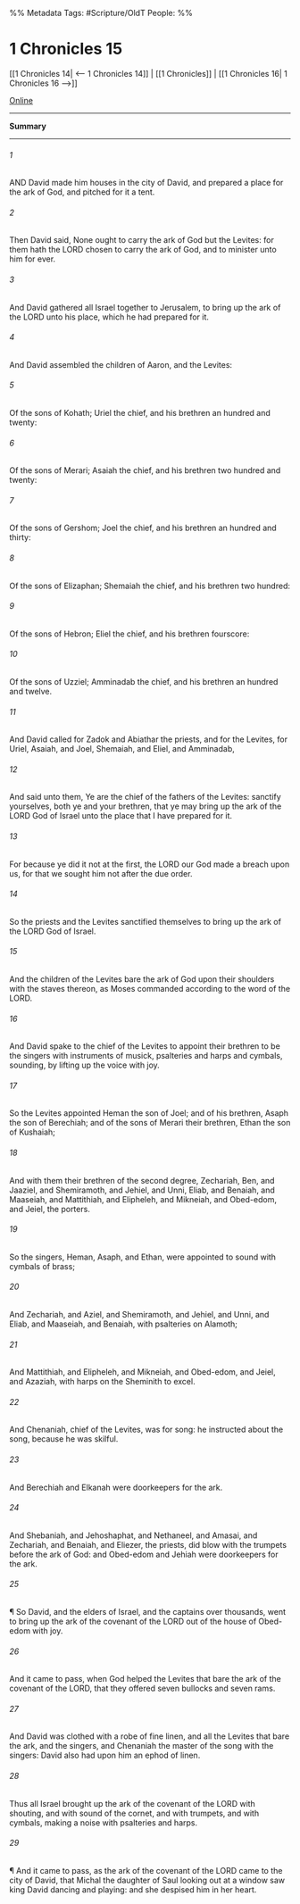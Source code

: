 

%% Metadata
Tags: #Scripture/OldT
People: 
%%
# 1 Chronicles 15
[[1 Chronicles 14| <-- 1 Chronicles 14]] | [[1 Chronicles]] | [[1 Chronicles 16| 1 Chronicles 16 -->]]

[Online](https://churchofjesuschrist.org/study/scriptures/ot/1-chr/15?lang=eng)

---
__Summary__



---

###### 1
AND David made him houses in the city of David, and prepared a place for the ark of God, and pitched for it a tent.
###### 2
Then David said, None ought to carry the ark of God but the Levites: for them hath the LORD chosen to carry the ark of God, and to minister unto him for ever.
###### 3
And David gathered all Israel together to Jerusalem, to bring up the ark of the LORD unto his place, which he had prepared for it.
###### 4
And David assembled the children of Aaron, and the Levites:
###### 5
Of the sons of Kohath; Uriel the chief, and his brethren an hundred and twenty:
###### 6
Of the sons of Merari; Asaiah the chief, and his brethren two hundred and twenty:
###### 7
Of the sons of Gershom; Joel the chief, and his brethren an hundred and thirty:
###### 8
Of the sons of Elizaphan; Shemaiah the chief, and his brethren two hundred:
###### 9
Of the sons of Hebron; Eliel the chief, and his brethren fourscore:
###### 10
Of the sons of Uzziel; Amminadab the chief, and his brethren an hundred and twelve.
###### 11
And David called for Zadok and Abiathar the priests, and for the Levites, for Uriel, Asaiah, and Joel, Shemaiah, and Eliel, and Amminadab,
###### 12
And said unto them, Ye are the chief of the fathers of the Levites: sanctify yourselves, both ye and your brethren, that ye may bring up the ark of the LORD God of Israel unto the place that I have prepared for it.
###### 13
For because ye did it not at the first, the LORD our God made a breach upon us, for that we sought him not after the due order.
###### 14
So the priests and the Levites sanctified themselves to bring up the ark of the LORD God of Israel.
###### 15
And the children of the Levites bare the ark of God upon their shoulders with the staves thereon, as Moses commanded according to the word of the LORD.
###### 16
And David spake to the chief of the Levites to appoint their brethren to be the singers with instruments of musick, psalteries and harps and cymbals, sounding, by lifting up the voice with joy.
###### 17
So the Levites appointed Heman the son of Joel; and of his brethren, Asaph the son of Berechiah; and of the sons of Merari their brethren, Ethan the son of Kushaiah;
###### 18
And with them their brethren of the second degree, Zechariah, Ben, and Jaaziel, and Shemiramoth, and Jehiel, and Unni, Eliab, and Benaiah, and Maaseiah, and Mattithiah, and Elipheleh, and Mikneiah, and Obed-edom, and Jeiel, the porters.
###### 19
So the singers, Heman, Asaph, and Ethan, were appointed to sound with cymbals of brass;
###### 20
And Zechariah, and Aziel, and Shemiramoth, and Jehiel, and Unni, and Eliab, and Maaseiah, and Benaiah, with psalteries on Alamoth;
###### 21
And Mattithiah, and Elipheleh, and Mikneiah, and Obed-edom, and Jeiel, and Azaziah, with harps on the Sheminith to excel.
###### 22
And Chenaniah, chief of the Levites, was for song: he instructed about the song, because he was skilful.
###### 23
And Berechiah and Elkanah were doorkeepers for the ark.
###### 24
And Shebaniah, and Jehoshaphat, and Nethaneel, and Amasai, and Zechariah, and Benaiah, and Eliezer, the priests, did blow with the trumpets before the ark of God: and Obed-edom and Jehiah were doorkeepers for the ark.
###### 25
¶ So David, and the elders of Israel, and the captains over thousands, went to bring up the ark of the covenant of the LORD out of the house of Obed-edom with joy.
###### 26
And it came to pass, when God helped the Levites that bare the ark of the covenant of the LORD, that they offered seven bullocks and seven rams.
###### 27
And David was clothed with a robe of fine linen, and all the Levites that bare the ark, and the singers, and Chenaniah the master of the song with the singers: David also had upon him an ephod of linen.
###### 28
Thus all Israel brought up the ark of the covenant of the LORD with shouting, and with sound of the cornet, and with trumpets, and with cymbals, making a noise with psalteries and harps.
###### 29
¶ And it came to pass, as the ark of the covenant of the LORD came to the city of David, that Michal the daughter of Saul looking out at a window saw king David dancing and playing: and she despised him in her heart.




